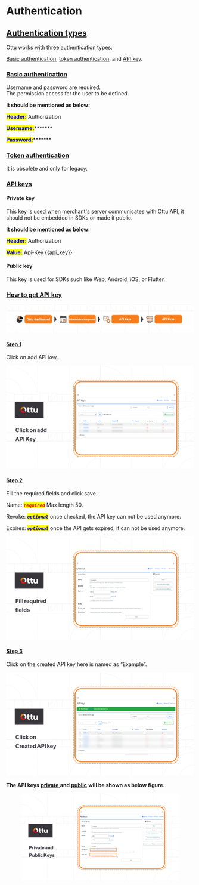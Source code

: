 # Authentication

## [Authentication types](authentication.md#authentication-types)

Ottu works with three authentication types:

[ Basic authentication](authentication.md#basic-authentication), [token authentication](authentication.md#token-authentication), and [API key](authentication.md#api-key).

### [Basic authentication](authentication.md#basic-authentication)

Username and password are required. \
The permission access for the user to be defined.

**It should be mentioned as below:**

<mark style="color:blue;">**Header:**</mark> Authorization

<mark style="color:blue;">**Username:**</mark>\*\*\*\*\*\*\*&#x20;

<mark style="color:blue;">**Password:**</mark>\*\*\*\*\*\*\*

### [Token authentication](authentication.md#token-authentication)

It is obsolete and only for legacy.

### [API keys](authentication.md#api-keys)

#### **Private key**

This key is used when merchant's server communicates with Ottu API, it should not be embedded in SDKs or made it public.&#x20;

**It should be mentioned as below:**

<mark style="color:blue;">**Header:**</mark> Authorization

<mark style="color:blue;">**Value:**</mark> Api-Key \{{api\_key\}}

#### **Public key**

This key is used for SDKs such like Web, Android, iOS, or Flutter.

### [How to get API key](authentication.md#how-to-get-api-key)

![](../../.gitbook/assets/API.png)

#### [**Step 1**](authentication.md#step-1)

Click on add API key.

![](<../../.gitbook/assets/Click on add API Key (1).png>)

#### [**Step 2**](authentication.md#undefined)

Fill the required fields and click save.

Name: _<mark style="color:red;">**`required`**</mark>_ Max length 50.

Revoke: _<mark style="color:blue;">**`optional`**</mark>_ once checked, the API key can not be used anymore.&#x20;

Expires: _<mark style="color:blue;">**`optional`**</mark>_ once the API gets expired, it can not be used anymore.

![](<../../.gitbook/assets/Fill the required fields.png>)

#### [Step 3](authentication.md#step-3)

Click on the created API key here is named as “Example”.

![](<../../.gitbook/assets/Click on Created API key (1).png>)

**The API keys** [**private** ](authentication.md#private-key)**and** [**public**](authentication.md#public-key) **will be shown as below figure.**

<figure><img src="../../.gitbook/assets/Private and public Keys.png" alt=""><figcaption></figcaption></figure>
